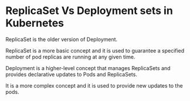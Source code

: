 # ReplicaSet Vs Deployment sets in Kubernetes
ReplicaSet is the older version of Deployment.

ReplicaSet is a more basic concept and it is used to guarantee a specified number of pod replicas are running at any given time.

Deployment is a higher-level concept that manages ReplicaSets and provides declarative updates to Pods and ReplicaSets.

It is a more complex concept and it is used to provide new updates to the pods.